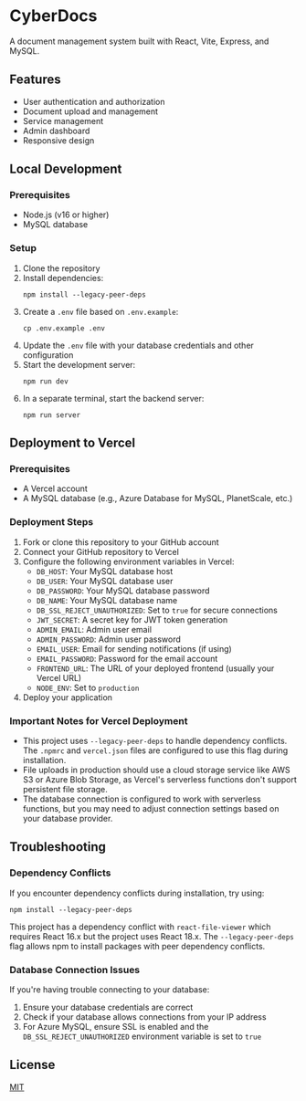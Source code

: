 # CyberDocs

A document management system built with React, Vite, Express, and MySQL.

## Features

- User authentication and authorization
- Document upload and management
- Service management
- Admin dashboard
- Responsive design

## Local Development

### Prerequisites

- Node.js (v16 or higher)
- MySQL database

### Setup

1. Clone the repository
2. Install dependencies:
   ```
   npm install --legacy-peer-deps
   ```
3. Create a `.env` file based on `.env.example`:
   ```
   cp .env.example .env
   ```
4. Update the `.env` file with your database credentials and other configuration
5. Start the development server:
   ```
   npm run dev
   ```
6. In a separate terminal, start the backend server:
   ```
   npm run server
   ```

## Deployment to Vercel

### Prerequisites

- A Vercel account
- A MySQL database (e.g., Azure Database for MySQL, PlanetScale, etc.)

### Deployment Steps

1. Fork or clone this repository to your GitHub account
2. Connect your GitHub repository to Vercel
3. Configure the following environment variables in Vercel:
   - `DB_HOST`: Your MySQL database host
   - `DB_USER`: Your MySQL database user
   - `DB_PASSWORD`: Your MySQL database password
   - `DB_NAME`: Your MySQL database name
   - `DB_SSL_REJECT_UNAUTHORIZED`: Set to `true` for secure connections
   - `JWT_SECRET`: A secret key for JWT token generation
   - `ADMIN_EMAIL`: Admin user email
   - `ADMIN_PASSWORD`: Admin user password
   - `EMAIL_USER`: Email for sending notifications (if using)
   - `EMAIL_PASSWORD`: Password for the email account
   - `FRONTEND_URL`: The URL of your deployed frontend (usually your Vercel URL)
   - `NODE_ENV`: Set to `production`
4. Deploy your application

### Important Notes for Vercel Deployment

- This project uses `--legacy-peer-deps` to handle dependency conflicts. The `.npmrc` and `vercel.json` files are configured to use this flag during installation.
- File uploads in production should use a cloud storage service like AWS S3 or Azure Blob Storage, as Vercel's serverless functions don't support persistent file storage.
- The database connection is configured to work with serverless functions, but you may need to adjust connection settings based on your database provider.

## Troubleshooting

### Dependency Conflicts

If you encounter dependency conflicts during installation, try using:

```
npm install --legacy-peer-deps
```

This project has a dependency conflict with `react-file-viewer` which requires React 16.x but the project uses React 18.x. The `--legacy-peer-deps` flag allows npm to install packages with peer dependency conflicts.

### Database Connection Issues

If you're having trouble connecting to your database:

1. Ensure your database credentials are correct
2. Check if your database allows connections from your IP address
3. For Azure MySQL, ensure SSL is enabled and the `DB_SSL_REJECT_UNAUTHORIZED` environment variable is set to `true`

## License

[MIT](LICENSE)
